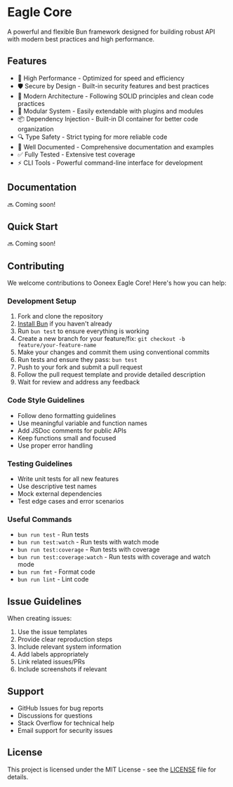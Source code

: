 # Eagle Core

A powerful and flexible Bun framework designed for building robust API with
modern best practices and high performance.

## Features

- 🚀 High Performance - Optimized for speed and efficiency
- 🛡️ Secure by Design - Built-in security features and best practices
- 🎯 Modern Architecture - Following SOLID principles and clean code practices
- 🔌 Modular System - Easily extendable with plugins and modules
- 📦 Dependency Injection - Built-in DI container for better code organization
- 🔍 Type Safety - Strict typing for more reliable code
- 📝 Well Documented - Comprehensive documentation and examples
- ✅ Fully Tested - Extensive test coverage
- ⚡ CLI Tools - Powerful command-line interface for development

## Documentation

🔜 Coming soon!

## Quick Start

🔜 Coming soon!

## Contributing

We welcome contributions to Ooneex Eagle Core! Here's how you can help:

### Development Setup

1. Fork and clone the repository
2. [Install Bun](https://bun.sh/docs/installation) if you haven't already
3. Run `bun test` to ensure everything is working
4. Create a new branch for your feature/fix:
   `git checkout -b feature/your-feature-name`
5. Make your changes and commit them using conventional commits
6. Run tests and ensure they pass: `bun test`
7. Push to your fork and submit a pull request
8. Follow the pull request template and provide detailed description
9. Wait for review and address any feedback

### Code Style Guidelines

- Follow deno formatting guidelines
- Use meaningful variable and function names
- Add JSDoc comments for public APIs
- Keep functions small and focused
- Use proper error handling

### Testing Guidelines

- Write unit tests for all new features
- Use descriptive test names
- Mock external dependencies
- Test edge cases and error scenarios

### Useful Commands

- `bun run test` - Run tests
- `bun run test:watch` - Run tests with watch mode
- `bun run test:coverage` - Run tests with coverage
- `bun run test:coverage:watch` - Run tests with coverage and watch mode
- `bun run fmt` - Format code
- `bun run lint` - Lint code

## Issue Guidelines

When creating issues:

1. Use the issue templates
2. Provide clear reproduction steps
3. Include relevant system information
4. Add labels appropriately
5. Link related issues/PRs
6. Include screenshots if relevant

## Support

- GitHub Issues for bug reports
- Discussions for questions
- Stack Overflow for technical help
- Email support for security issues

## License

This project is licensed under the MIT License - see the [LICENSE](LICENSE) file
for details.
